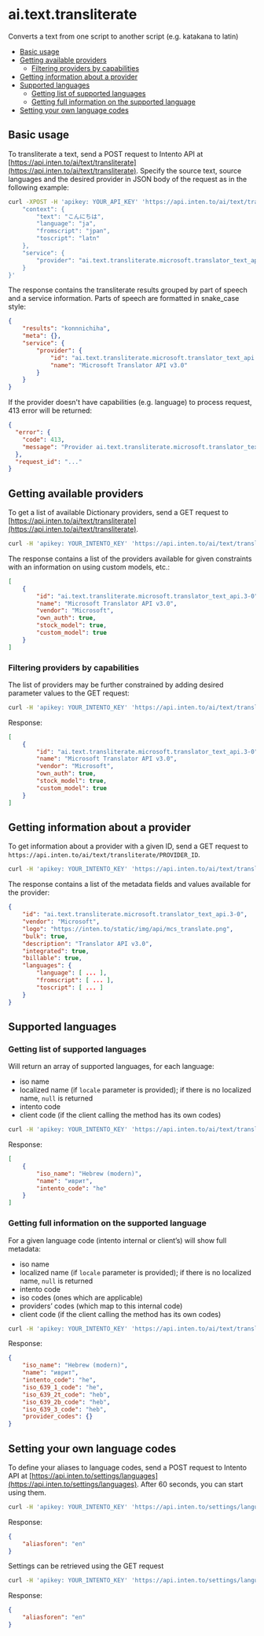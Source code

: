 # ai.text.transliterate

Converts a text from one script to another script (e.g. katakana to latin)

<!-- TOC depthFrom:2 -->

- [Basic usage](#basic-usage)
- [Getting available providers](#getting-available-providers)
    - [Filtering providers by capabilities](#filtering-providers-by-capabilities)
- [Getting information about a provider](#getting-information-about-a-provider)
- [Supported languages](#supported-languages)
    - [Getting list of supported languages](#getting-list-of-supported-languages)
    - [Getting full information on the supported language](#getting-full-information-on-the-supported-language)
- [Setting your own language codes](#setting-your-own-language-codes)

<!-- /TOC -->

## Basic usage

To transliterate a text, send a POST request to Intento API at [https://api.inten.to/ai/text/transliterate](https://api.inten.to/ai/text/transliterate). Specify the source text, source languages and the desired provider in JSON body of the request as in the following example:

```sh
curl -XPOST -H 'apikey: YOUR_API_KEY' 'https://api.inten.to/ai/text/transliterate' -d '{
    "context": {
        "text": "こんにちは",
        "language": "ja",
        "fromscript": "jpan",
        "toscript": "latn"
    },
    "service": {
        "provider": "ai.text.transliterate.microsoft.translator_text_api.3-0"
    }
}'
```

The response contains the transliterate results grouped by part of speech and a service information. Parts of speech are formatted in snake_case style:

```json
{
    "results": "konnnichiha",
    "meta": {},
    "service": {
        "provider": {
            "id": "ai.text.transliterate.microsoft.translator_text_api.3-0",
            "name": "Microsoft Translator API v3.0"
        }
    }
}
```

If the provider doesn't have capabilities (e.g. language) to process request, 413 error will be returned:

```json
{
  "error": {
    "code": 413,
    "message": "Provider ai.text.transliterate.microsoft.translator_text_api.3-0 constraint(s) violated: fromscript (Specifies the script used by the input text.), language (Specifies the language of the text to convert from one script to another.), toscript (Specifies the output script.)"
  },
  "request_id": "..."
}
```

## Getting available providers

To get a list of available Dictionary providers, send a GET request to [https://api.inten.to/ai/text/transliterate](https://api.inten.to/ai/text/transliterate).

```sh
curl -H 'apikey: YOUR_INTENTO_KEY' 'https://api.inten.to/ai/text/transliterate'
```

The response contains a list of the providers available for given constraints with an information on using custom models, etc.:

```json
[
    {
        "id": "ai.text.transliterate.microsoft.translator_text_api.3-0",
        "name": "Microsoft Translator API v3.0",
        "vendor": "Microsoft",
        "own_auth": true,
        "stock_model": true,
        "custom_model": true
    }
]
```

### Filtering providers by capabilities

The list of providers may be further constrained by adding desired parameter values to the GET request:

```sh
curl -H 'apikey: YOUR_INTENTO_KEY' 'https://api.inten.to/ai/text/transliterate?fromscript=arab'
```

Response:

```json
[
    {
        "id": "ai.text.transliterate.microsoft.translator_text_api.3-0",
        "name": "Microsoft Translator API v3.0",
        "vendor": "Microsoft",
        "own_auth": true,
        "stock_model": true,
        "custom_model": true
    }
]
```

## Getting information about a provider

To get information about a provider with a given ID, send a GET request to `https://api.inten.to/ai/text/transliterate/PROVIDER_ID`.

```sh
curl -H 'apikey: YOUR_INTENTO_KEY' 'https://api.inten.to/ai/text/transliterate/ai.text.transliterate.microsoft.translator_text_api.3-0'
```

The response contains a list of the metadata fields and values available for the provider:

```json
{
    "id": "ai.text.transliterate.microsoft.translator_text_api.3-0",
    "vendor": "Microsoft",
    "logo": "https://inten.to/static/img/api/mcs_translate.png",
    "bulk": true,
    "description": "Translator API v3.0",
    "integrated": true,
    "billable": true,
    "languages": {
        "language": [ ... ],
        "fromscript": [ ... ],
        "toscript": [ ... ]
    }
}
```

## Supported languages

### Getting list of supported languages

Will return an array of supported languages, for each language:

- iso name
- localized name (if `locale` parameter is provided); if there is no localized name, `null` is returned
- intento code
- client code (if the client calling the method has its own codes)

```sh
curl -H 'apikey: YOUR_INTENTO_KEY' 'https://api.inten.to/ai/text/transliterate/languages?locale=ru'
```

Response:

```json
[
    {
        "iso_name": "Hebrew (modern)",
        "name": "иврит",
        "intento_code": "he"
    }
]
```

### Getting full information on the supported language

For a given language code (intento internal or client’s) will show full metadata:

- iso name
- localized name (if `locale` parameter is provided); if there is no localized name, `null` is returned
- intento code
- iso codes (ones which are applicable)
- providers’ codes (which map to this internal code)
- client code (if the client calling the method has its own codes)

```sh
curl -H 'apikey: YOUR_INTENTO_KEY' 'https://api.inten.to/ai/text/transliterate/languages/he?locale=ru'
```

Response:

```json
{
    "iso_name": "Hebrew (modern)",
    "name": "иврит",
    "intento_code": "he",
    "iso_639_1_code": "he",
    "iso_639_2t_code": "heb",
    "iso_639_2b_code": "heb",
    "iso_639_3_code": "heb",
    "provider_codes": {}
}
```

## Setting your own language codes

To define your aliases to language codes, send a POST request to Intento API at [https://api.inten.to/settings/languages](https://api.inten.to/settings/languages). After 60 seconds, you can start using them.

```sh
curl -H 'apikey: YOUR_INTENTO_KEY' 'https://api.inten.to/settings/languages' --data '{"aliasforen":"en"}'
```

Response:

```json
{
    "aliasforen": "en"
}
```

Settings can be retrieved using the GET request

```sh
curl -H 'apikey: YOUR_INTENTO_KEY' 'https://api.inten.to/settings/languages'
```

Response:

```json
{
    "aliasforen": "en"
}
```
